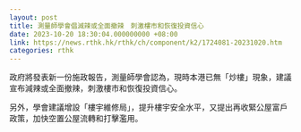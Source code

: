 ```yaml
---
layout: post
title: 測量師學會倡減辣或全面撤辣　刺激樓市和恢復投資信心
date: 2023-10-20 18:30:04.000000000 +08:00
link: https://news.rthk.hk/rthk/ch/component/k2/1724081-20231020.htm
categories: rthk
---
```


政府將發表新一份施政報告，測量師學會認為，現時本港已無「炒樓」現象，建議宣布減辣或全面撤辣，刺激樓市和恢復投資信心。

另外，學會建議增設「樓宇維修局」，提升樓宇安全水平，又提出再收緊公屋富戶政策，加快空置公屋流轉和打擊濫用。
